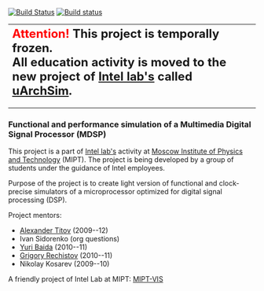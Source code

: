 [![Build Status](https://travis-ci.com/MIPT-ILab/mdsp.svg?branch=master)](https://travis-ci.com/MIPT-ILab/mdsp)
[![Build status](https://ci.appveyor.com/api/projects/status/i3kxms76dvsnur2n?svg=true)](https://ci.appveyor.com/project/pavelkryukov/mdsp-s7xm7)

| <font color='red' size='5'> Attention!</font><font size='5'> This project is temporally frozen.<br> All education activity is moved to the new project of <a href='https://ilab.fizteh.ru'>Intel lab's</a> called <a href='https://mipt-ilab.github.io/mipt-mips'>uArchSim</a>.</br></font> |
|:-----------------------------------------------------------------------------------------------------------------------------------------------------------------------------------------------------------------------------------------------------------------------------------------|


---


### Functional and performance simulation of a Multimedia Digital Signal Processor (MDSP) ###

This project is a part of [Intel lab's](https://ilab.fizteh.ru) activity at [Moscow Institute of Physics and Technology](https://phystech.edu/about/aboutmipt.html) (MIPT). The project is being developed by a group of students under the guidance of Intel employees.

Purpose of the project is to create light version of functional and clock-precise simulators of a microprocessor optimized for digital signal processing (DSP).

Project mentors:
  * [Alexander Titov](https://github.com/alexander-titov) (2009--12)
  * Ivan Sidorenko (org questions)
  * [Yuri Baida](https://github.com/megabyde) (2010--11)
  * [Grigory Rechistov](https://github.com/grigory-rechistov) (2010--11)
  * Nikolay Kosarev (2009--10)

A friendly project of Intel Lab at MIPT: [MIPT-VIS](https://code.google.com/p/mipt-vis/)
